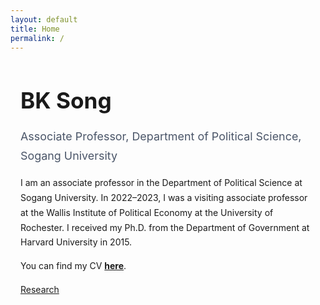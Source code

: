 ```yaml
---
layout: default
title: Home
permalink: /
---
```


<style>
  :root{ --accent:#2b6cb0; --text:#1a202c; --muted:#4a5568; }
  .wrap{max-width:860px;margin:3rem auto;padding:0 1rem;line-height:1.7;}
  h1{font-size:2.2rem;margin:.25rem 0 .75rem 0;}
  .lead{font-size:1.12rem;color:var(--muted);margin:.3rem 0 1rem 0;}
</style>

<div class="wrap">

# BK Song
<p class="lead">Associate Professor, Department of Political Science, Sogang University</p>

<p>I am an associate professor in the Department of Political Science at Sogang University. In 2022–2023, I was a visiting associate professor at the Wallis Institute of Political Economy at the University of Rochester. I received my Ph.D. from the Department of Government at Harvard University in 2015.</p>

<p>You can find my CV <a href="/assets/cv_bksong.pdf" target="_blank"><strong>here</strong></a>.</p>

<p><a href="/research/">Research</a></p>
</div>

